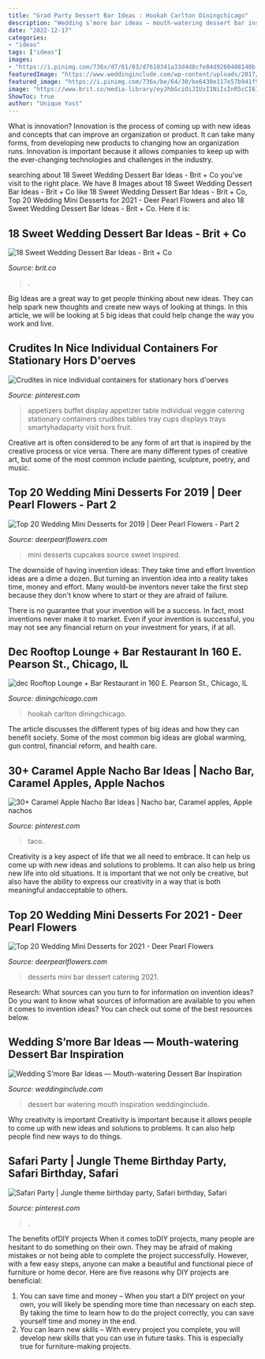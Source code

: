 ```yaml
---
title: "Grad Party Dessert Bar Ideas : Hookah Carlton Diningchicago"
description: "Wedding s’more bar ideas — mouth-watering dessert bar inspiration"
date: "2022-12-17"
categories:
- "ideas"
tags: ["ideas"]
images:
- "https://i.pinimg.com/736x/d7/61/03/d7610341a33d4d8cfe84d9260408140b.jpg"
featuredImage: "https://www.weddinginclude.com/wp-content/uploads/2017/09/romantic-smore-station-for-winter-weddings.jpg"
featured_image: "https://i.pinimg.com/736x/be/64/30/be6430e117e57b941f9d1b539f0f3534.jpg"
image: "https://www.brit.co/media-library/eyJhbGciOiJIUzI1NiIsInR5cCI6IkpXVCJ9.eyJpbWFnZSI6Imh0dHBzOi8vYXNzZXRzLnJibC5tcy8yMTcxNjgwMC9vcmlnaW4uanBnIiwiZXhwaXJlc19hdCI6MTYzNTE5ODI5Nn0.LP7SxOrCUoPEFhSqCLa8Pb1_qVr3Zb9FHVdAXsu29k4/image.jpg?width=1500&amp;coordinates=80%2C0%2C81%2C0&amp;height=2000"
ShowToc: true
author: "Unique Yost"
---
```



What is innovation?
Innovation is the process of coming up with new ideas and concepts that can improve an organization or product. It can take many forms, from developing new products to changing how an organization runs. Innovation is important because it allows companies to keep up with the ever-changing technologies and challenges in the industry.

	

		
searching about 18 Sweet Wedding Dessert Bar Ideas - Brit + Co you've visit to the right place. We have 8 Images about 18 Sweet Wedding Dessert Bar Ideas - Brit + Co like 18 Sweet Wedding Dessert Bar Ideas - Brit + Co, Top 20 Wedding Mini Desserts for 2021 - Deer Pearl Flowers and also 18 Sweet Wedding Dessert Bar Ideas - Brit + Co. Here it is:
		
    
## 18 Sweet Wedding Dessert Bar Ideas - Brit + Co

<img loading=lazy src="https://www.brit.co/media-library/eyJhbGciOiJIUzI1NiIsInR5cCI6IkpXVCJ9.eyJpbWFnZSI6Imh0dHBzOi8vYXNzZXRzLnJibC5tcy8yMTcxNjgwMC9vcmlnaW4uanBnIiwiZXhwaXJlc19hdCI6MTYzNTE5ODI5Nn0.LP7SxOrCUoPEFhSqCLa8Pb1_qVr3Zb9FHVdAXsu29k4/image.jpg?width=1500&amp;coordinates=80%2C0%2C81%2C0&amp;height=2000" onerror="this.onerror=null;this.src='https://tse3.mm.bing.net/th?id=OIP.GIDZwbYRt6pkS0KPTXohMAHaI1&amp;pid=15.1';" alt="18 Sweet Wedding Dessert Bar Ideas - Brit + Co">

_Source: brit.co_

>. 

	

Big Ideas are a great way to get people thinking about new ideas. They can help spark new thoughts and create new ways of looking at things. In this article, we will be looking at 5 big ideas that could help change the way you work and live.

    
## Crudites In Nice Individual Containers For Stationary Hors D&#039;oerves

<img loading=lazy src="https://i.pinimg.com/736x/be/64/30/be6430e117e57b941f9d1b539f0f3534.jpg" onerror="this.onerror=null;this.src='https://tse2.mm.bing.net/th?id=OIP.-rQIONBGftOLEhYRra7FFQAAAA&amp;pid=15.1';" alt="Crudites in nice individual containers for stationary hors d&#039;oerves">

_Source: pinterest.com_

>appetizers buffet display appetizer table individual veggie catering stationary containers crudites tables tray cups displays trays smartyhadaparty visit hors fruit. 

	

Creative art is often considered to be any form of art that is inspired by the creative process or vice versa. There are many different types of creative art, but some of the most common include painting, sculpture, poetry, and music.

    
## Top 20 Wedding Mini Desserts For 2019 | Deer Pearl Flowers - Part 2

<img loading=lazy src="https://www.deerpearlflowers.com/wp-content/uploads/2017/07/mini-cupcakes-and-desserts.jpg" onerror="this.onerror=null;this.src='https://tse2.mm.bing.net/th?id=OIP.3nMxQBIoE3hhg20rrddSiwHaLH&amp;pid=15.1';" alt="Top 20 Wedding Mini Desserts for 2019 | Deer Pearl Flowers - Part 2">

_Source: deerpearlflowers.com_

>mini desserts cupcakes source sweet inspired. 

	

The downside of having invention ideas: They take time and effort
Invention ideas are a dime a dozen. But turning an invention idea into a reality takes time, money and effort.
Many would-be inventors never take the first step because they don't know where to start or they are afraid of failure.

There is no guarantee that your invention will be a success. In fact, most inventions never make it to market. Even if your invention is successful, you may not see any financial return on your investment for years, if at all.

    
## Dec Rooftop Lounge + Bar Restaurant In 160 E. Pearson St., Chicago, IL

<img loading=lazy src="http://assets.diningchicago.com/media/pictures/files/000/004/741/xlarge/dec_lounge2.jpeg?1412124924" onerror="this.onerror=null;this.src='https://tse3.mm.bing.net/th?id=OIP.nFd7G6Pg5D4sWeoDYUfrjAHaE9&amp;pid=15.1';" alt="dec Rooftop Lounge + Bar Restaurant in 160 E. Pearson St., Chicago, IL">

_Source: diningchicago.com_

>hookah carlton diningchicago. 

	

The article discusses the different types of big ideas and how they can benefit society. Some of the most common big ideas are global warming, gun control, financial reform, and health care.

    
## 30+ Caramel Apple Nacho Bar Ideas | Nacho Bar, Caramel Apples, Apple Nachos

<img loading=lazy src="https://i.pinimg.com/736x/d7/61/03/d7610341a33d4d8cfe84d9260408140b.jpg" onerror="this.onerror=null;this.src='https://tse4.mm.bing.net/th?id=OIP.cKg9Hn1m-prhT78YpBH8ZwHaPZ&amp;pid=15.1';" alt="30+ Caramel Apple Nacho Bar Ideas | Nacho bar, Caramel apples, Apple nachos">

_Source: pinterest.com_

>taco. 

	

Creativity is a key aspect of life that we all need to embrace. It can help us come up with new ideas and solutions to problems. It can also help us bring new life into old situations. It is important that we not only be creative, but also have the ability to express our creativity in a way that is both meaningful andacceptable to others.

    
## Top 20 Wedding Mini Desserts For 2021 - Deer Pearl Flowers

<img loading=lazy src="https://www.deerpearlflowers.com/wp-content/uploads/2017/07/gourmet-mini-wedding-desserts-bar.jpg" onerror="this.onerror=null;this.src='https://tse2.mm.bing.net/th?id=OIP.yUyCxSzUxXDF6X7q_coUCAHaJ4&amp;pid=15.1';" alt="Top 20 Wedding Mini Desserts for 2021 - Deer Pearl Flowers">

_Source: deerpearlflowers.com_

>desserts mini bar dessert catering 2021. 

	

Research: What sources can you turn to for information on invention ideas?
Do you want to know what sources of information are available to you when it comes to invention ideas? You can check out some of the best resources below.

    
## Wedding S’more Bar Ideas — Mouth-watering Dessert Bar Inspiration

<img loading=lazy src="https://www.weddinginclude.com/wp-content/uploads/2017/09/romantic-smore-station-for-winter-weddings.jpg" onerror="this.onerror=null;this.src='https://tse3.mm.bing.net/th?id=OIP.jaWYCo4rPzuk_5URhHccewHaLH&amp;pid=15.1';" alt="Wedding S’more Bar Ideas — Mouth-watering Dessert Bar Inspiration">

_Source: weddinginclude.com_

>dessert bar watering mouth inspiration weddinginclude. 

	

Why creativity is important
Creativity is important because it allows people to come up with new ideas and solutions to problems. It can also help people find new ways to do things.

    
## Safari Party | Jungle Theme Birthday Party, Safari Birthday, Safari

<img loading=lazy src="https://i.pinimg.com/736x/29/02/99/290299c7bd158893812fd705bfb7d990.jpg" onerror="this.onerror=null;this.src='https://tse3.mm.bing.net/th?id=OIP.GrJ0dRibzd78KU3M3s5tdQHaJL&amp;pid=15.1';" alt="Safari Party | Jungle theme birthday party, Safari birthday, Safari">

_Source: pinterest.com_

>. 

	

The benefits ofDIY projects
When it comes toDIY projects, many people are hesitant to do something on their own. They may be afraid of making mistakes or not being able to complete the project successfully. However, with a few easy steps, anyone can make a beautiful and functional piece of furniture or home decor. Here are five reasons why DIY projects are beneficial: 
1. You can save time and money – When you start a DIY project on your own, you will likely be spending more time than necessary on each step. By taking the time to learn how to do the project correctly, you can save yourself time and money in the end. 
2. You can learn new skills – With every project you complete, you will develop new skills that you can use in future tasks. This is especially true for furniture-making projects.


